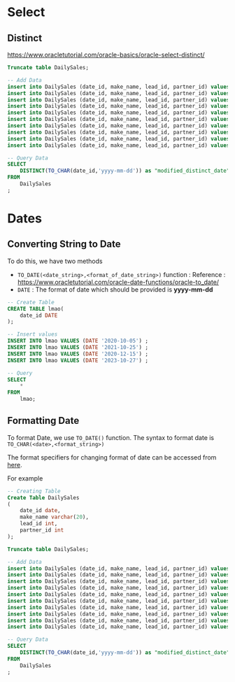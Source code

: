 # Select

## Distinct

https://www.oracletutorial.com/oracle-basics/oracle-select-distinct/

```sql
Truncate table DailySales;

-- Add Data
insert into DailySales (date_id, make_name, lead_id, partner_id) values (DATE '2020-12-8', 'toyota', '0', '1');
insert into DailySales (date_id, make_name, lead_id, partner_id) values (DATE '2020-12-8', 'toyota', '1', '0');
insert into DailySales (date_id, make_name, lead_id, partner_id) values (DATE '2020-12-8', 'toyota', '1', '2');
insert into DailySales (date_id, make_name, lead_id, partner_id) values (DATE '2020-12-7', 'toyota', '0', '2');
insert into DailySales (date_id, make_name, lead_id, partner_id) values (DATE '2020-12-7', 'toyota', '0', '1');
insert into DailySales (date_id, make_name, lead_id, partner_id) values (DATE '2020-12-8', 'honda', '1', '2');
insert into DailySales (date_id, make_name, lead_id, partner_id) values (DATE '2020-12-8', 'honda', '2', '1');
insert into DailySales (date_id, make_name, lead_id, partner_id) values (DATE '2020-12-7', 'honda', '0', '1');
insert into DailySales (date_id, make_name, lead_id, partner_id) values (DATE '2020-12-7', 'honda', '1', '2');
insert into DailySales (date_id, make_name, lead_id, partner_id) values (DATE '2020-12-7', 'honda', '2', '1');

-- Query Data
SELECT
    DISTINCT(TO_CHAR(date_id,'yyyy-mm-dd')) as "modified_distinct_date"
FROM
	DailySales
;
```

# Dates

## Converting String to Date

To do this, we have two methods

- `TO_DATE(<date_string>,<format_of_date_string>)` function : Reference : https://www.oracletutorial.com/oracle-date-functions/oracle-to_date/
- `DATE` : The format of date which should be provided is **yyyy-mm-dd**

```sql
-- Create Table
CREATE TABLE lmao(
    date_id DATE
);

-- Insert values
INSERT INTO lmao VALUES (DATE '2020-10-05') ;
INSERT INTO lmao VALUES (DATE '2021-10-25') ;
INSERT INTO lmao VALUES (DATE '2020-12-15') ;
INSERT INTO lmao VALUES (DATE '2023-10-27') ;

-- Query
SELECT
    *
FROM
	lmao;
```

## Formatting Date

To format Date, we use `TO_DATE()` function. The syntax to format date is
`TO_CHAR(<date>,<format_string>)`

The format specifiers for changing format of date can be accessed from [here](https://www.techonthenet.com/oracle/functions/to_date.php).

For example

```sql
-- Creating Table
Create Table DailySales
(
    date_id date,
    make_name varchar(20),
    lead_id int,
    partner_id int
);

Truncate table DailySales;

-- Add Data
insert into DailySales (date_id, make_name, lead_id, partner_id) values (DATE '2020-12-8', 'toyota', '0', '1');
insert into DailySales (date_id, make_name, lead_id, partner_id) values (DATE '2020-12-8', 'toyota', '1', '0');
insert into DailySales (date_id, make_name, lead_id, partner_id) values (DATE '2020-12-8', 'toyota', '1', '2');
insert into DailySales (date_id, make_name, lead_id, partner_id) values (DATE '2020-12-7', 'toyota', '0', '2');
insert into DailySales (date_id, make_name, lead_id, partner_id) values (DATE '2020-12-7', 'toyota', '0', '1');
insert into DailySales (date_id, make_name, lead_id, partner_id) values (DATE '2020-12-8', 'honda', '1', '2');
insert into DailySales (date_id, make_name, lead_id, partner_id) values (DATE '2020-12-8', 'honda', '2', '1');
insert into DailySales (date_id, make_name, lead_id, partner_id) values (DATE '2020-12-7', 'honda', '0', '1');
insert into DailySales (date_id, make_name, lead_id, partner_id) values (DATE '2020-12-7', 'honda', '1', '2');
insert into DailySales (date_id, make_name, lead_id, partner_id) values (DATE '2020-12-7', 'honda', '2', '1');

-- Query Data
SELECT
    DISTINCT(TO_CHAR(date_id,'yyyy-mm-dd')) as "modified_distinct_date"
FROM
	DailySales
;
```

